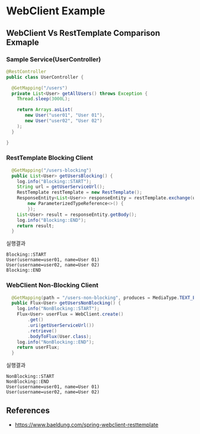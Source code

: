 WebClient Example
====================================


## WebClient Vs RestTemplate Comparison Exmaple

### Sample Service(UserController)
```java
@RestController
public class UserController {

  @GetMapping("/users")
  private List<User> getAllUsers() throws Exception {
    Thread.sleep(3000L);

    return Arrays.asList(
       new User("user01", "User 01"),
       new User("user02", "User 02")
    );
  }

}

```

### RestTemplate Blocking Client
```java
  @GetMapping("/users-blocking")
  public List<User> getUsersBlocking() {
    log.info("Blocking::START");
    String url = getUserServiceUrl();
    RestTemplate restTemplate = new RestTemplate();
    ResponseEntity<List<User>> responseEntity = restTemplate.exchange(url, HttpMethod.GET, null,
        new ParameterizedTypeReference<>() {
        });
    List<User> result = responseEntity.getBody();
    log.info("Blocking::END");
    return result;
  }
```
실행결과
```
Blocking::START
User(username=user01, name=User 01)
User(username=user02, name=User 02)
Blocking::END
```

### WebClient Non-Blocking Client
```java
  @GetMapping(path = "/users-non-blocking", produces = MediaType.TEXT_EVENT_STREAM_VALUE)
  public Flux<User> getUsersNonBlocking() {
    log.info("NonBlocking::START");
    Flux<User> userFlux = WebClient.create()
        .get()
        .uri(getUserServiceUrl())
        .retrieve()
        .bodyToFlux(User.class);
    log.info("NonBlocking::END");
    return userFlux;
  }

```

실행결과
```
NonBlocking::START
NonBlocking::END
User(username=user01, name=User 01)
User(username=user02, name=User 02)
```


## References
* https://www.baeldung.com/spring-webclient-resttemplate


